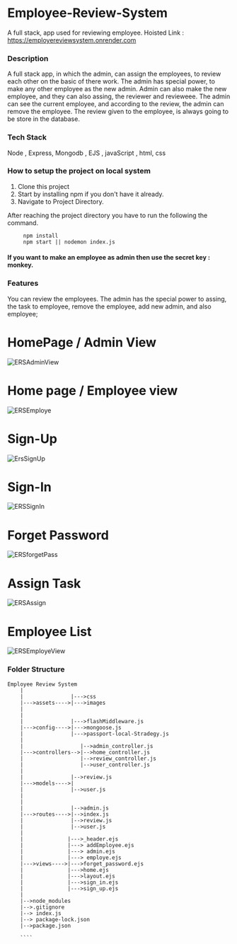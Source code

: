 # Employee-Review-System
A full stack, app used for reviewing employee.
Hoisted Link : https://employereviewsystem.onrender.com


### Description

A full stack app, in which the admin, can assign the employees, to review each other on the basic of there work. The admin has special power, to make any other employee
as the new admin. Admin can also make the new employee, and they can also assing, the reviewer and revieweee. The admin can see the current employee, and according to the
review, the admin can remove the employee. The review given to the employee, is always going to be store in the database.


### Tech Stack

Node , Express, Mongodb , EJS , javaScript , html, css

### How to setup the project on local system

  1. Clone this project
  2. Start by installing npm if you don't have it already.
  3. Navigate to Project Directory.

After reaching the project directory you have to run the following the command.
   ```` 
        npm install 
        npm start || nodemon index.js
   ````

#### If you want to make an employee as admin then use the secret key : monkey.

### Features

  You can review the employees. The admin has the special power to assing, the task to employee, remove the employee, add new admin, and also employee;
  
  
  # HomePage / Admin View
  ![ERSAdminView](https://user-images.githubusercontent.com/66240716/232205244-793cf6dd-d3a4-421c-a8bd-c4368fbac1b5.png)
  
  # Home page / Employee view
  ![ERSEmploye](https://user-images.githubusercontent.com/66240716/232205272-389d5bf8-75d2-4030-9e42-b95649e44d83.png)
  
  # Sign-Up
  ![ErsSignUp](https://user-images.githubusercontent.com/66240716/232205283-4b90e28a-4a6d-4bca-b217-d9a016ab49dc.png)

  # Sign-In
  ![ERSSignIn](https://user-images.githubusercontent.com/66240716/232205296-b1aa2aff-994b-408c-97ae-ce634fdb8234.png)

  # Forget Password
  ![ERSforgetPass](https://user-images.githubusercontent.com/66240716/232205317-9ff9fb7a-d6e1-41ef-a459-964215ad2bcc.png)
  
  # Assign Task
  ![ERSAssign](https://user-images.githubusercontent.com/66240716/232205361-4ac255bd-3470-4c62-af2e-41645d516daf.png)

  # Employee List
  ![ERSEmployeView](https://user-images.githubusercontent.com/66240716/232205392-1f5e173e-549d-4601-99d4-f70cf9d00756.png)

  

### Folder Structure

```
Employee Review System
    |
    |               |--->css
    |--->assets---->|--->images
    |             
    |
    |               |--->flashMiddleware.js
    |--->config---->|--->mongoose.js
    |               |--->passport-local-Stradegy.js
    |
    |                  |-->admin_controller.js
    |--->controllers-->|-->home_controller.js
    |                  |-->review_controller.js
    |                  |-->user_controller.js
    |
    |               |-->review.js
    |--->models---->|
    |               |-->user.js
    |
    |              
    |               |-->admin.js
    |--->routes---->|-->index.js
    |               |-->review.js
    |               |-->user.js
    |
    |              |--->_header.ejs
    |              |---> addEmployee.ejs
    |              |---> admin.ejs
    |              |---> employe.ejs
    |--->views---->|--->forget_password.ejs
    |              |--->home.ejs
    |              |--->layout.ejs
    |              |--->sign_in.ejs
    |              |--->sign_up.ejs
    |
    |-->node_modules
    |-->.gitignore
    |--> index.js
    |--> package-lock.json
    |-->package.json
    
    ````
